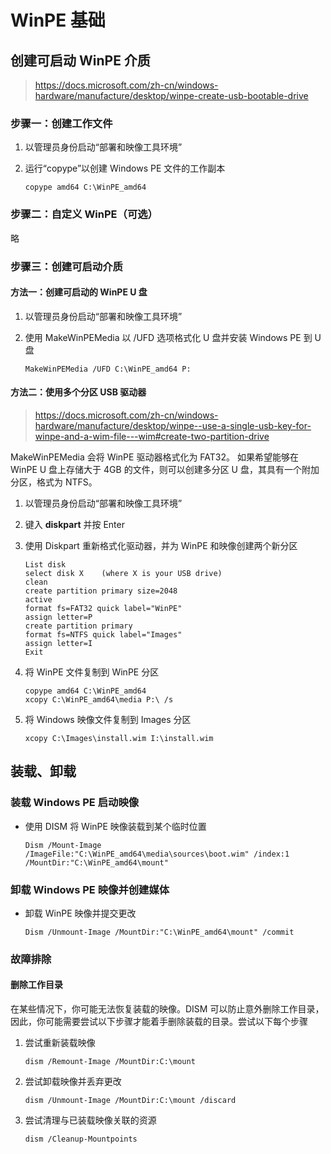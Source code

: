 # WinPE 基础

## 创建可启动 WinPE 介质

>https://docs.microsoft.com/zh-cn/windows-hardware/manufacture/desktop/winpe-create-usb-bootable-drive

### 步骤一：创建工作文件

1. 以管理员身份启动“部署和映像工具环境”

1. 运行“copype”以创建 Windows PE 文件的工作副本

       copype amd64 C:\WinPE_amd64

### 步骤二：自定义 WinPE（可选）

略

### 步骤三：创建可启动介质

#### 方法一：创建可启动的 WinPE U 盘

1. 以管理员身份启动“部署和映像工具环境”

1. 使用 MakeWinPEMedia 以 /UFD 选项格式化 U 盘并安装 Windows PE 到 U 盘

       MakeWinPEMedia /UFD C:\WinPE_amd64 P:

#### 方法二：使用多个分区 USB 驱动器

>https://docs.microsoft.com/zh-cn/windows-hardware/manufacture/desktop/winpe--use-a-single-usb-key-for-winpe-and-a-wim-file---wim#create-two-partition-drive

MakeWinPEMedia 会将 WinPE 驱动器格式化为 FAT32。 如果希望能够在 WinPE U 盘上存储大于 4GB 的文件，则可以创建多分区 U 盘，其具有一个附加分区，格式为 NTFS。

1. 以管理员身份启动“部署和映像工具环境”

1. 键入 **diskpart** 并按 Enter

1. 使用 Diskpart 重新格式化驱动器，并为 WinPE 和映像创建两个新分区

       List disk
       select disk X    (where X is your USB drive)
       clean
       create partition primary size=2048
       active
       format fs=FAT32 quick label="WinPE"
       assign letter=P
       create partition primary
       format fs=NTFS quick label="Images"
       assign letter=I  
       Exit

1. 将 WinPE 文件复制到 WinPE 分区

       copype amd64 C:\WinPE_amd64
       xcopy C:\WinPE_amd64\media P:\ /s

1. 将 Windows 映像文件复制到 Images 分区

       xcopy C:\Images\install.wim I:\install.wim

## 装载、卸载

### 装载 Windows PE 启动映像

- 使用 DISM 将 WinPE 映像装载到某个临时位置

      Dism /Mount-Image /ImageFile:"C:\WinPE_amd64\media\sources\boot.wim" /index:1 /MountDir:"C:\WinPE_amd64\mount"

### 卸载 Windows PE 映像并创建媒体

- 卸载 WinPE 映像并提交更改

      Dism /Unmount-Image /MountDir:"C:\WinPE_amd64\mount" /commit

### 故障排除

#### 删除工作目录

在某些情况下，你可能无法恢复装载的映像。DISM 可以防止意外删除工作目录，因此，你可能需要尝试以下步骤才能着手删除装载的目录。尝试以下每个步骤

1. 尝试重新装载映像

       dism /Remount-Image /MountDir:C:\mount

1. 尝试卸载映像并丢弃更改

       dism /Unmount-Image /MountDir:C:\mount /discard

1. 尝试清理与已装载映像关联的资源

       dism /Cleanup-Mountpoints